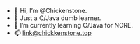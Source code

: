 - 👋 Hi, I’m @Chickenstone.
- 👀 Just a C/Java dumb learner.
- 🌱 I’m currently learning C/Java for NCRE.
- 📫 link@chickkenstone.top


<!---
Chickenstone/Chickenstone is a ✨ special ✨ repository because its `README.md` (this file) appears on your GitHub profile.
You can click the Preview link to take a look at your changes.
--->
